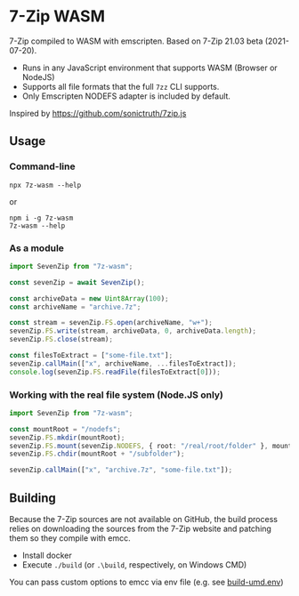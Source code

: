 # 7-Zip WASM

7-Zip compiled to WASM with emscripten. Based on 7-Zip 21.03 beta (2021-07-20).

- Runs in any JavaScript environment that supports WASM (Browser or NodeJS)
- Supports all file formats that the full `7zz` CLI supports.
- Only Emscripten NODEFS adapter is included by default.

Inspired by https://github.com/sonictruth/7zip.js

## Usage

### Command-line

```
npx 7z-wasm --help
```

or

```
npm i -g 7z-wasm
7z-wasm --help
```

### As a module

```ts
import SevenZip from "7z-wasm";

const sevenZip = await SevenZip();

const archiveData = new Uint8Array(100);
const archiveName = "archive.7z";

const stream = sevenZip.FS.open(archiveName, "w+");
sevenZip.FS.write(stream, archiveData, 0, archiveData.length);
sevenZip.FS.close(stream);

const filesToExtract = ["some-file.txt"];
sevenZip.callMain(["x", archiveName, ...filesToExtract]);
console.log(sevenZip.FS.readFile(filesToExtract[0]));
```

### Working with the real file system (Node.JS only)

```ts
import SevenZip from "7z-wasm";

const mountRoot = "/nodefs";
sevenZip.FS.mkdir(mountRoot);
sevenZip.FS.mount(sevenZip.NODEFS, { root: "/real/root/folder" }, mountRoot);
sevenZip.FS.chdir(mountRoot + "/subfolder");

sevenZip.callMain(["x", "archive.7z", "some-file.txt"]);
```

## Building

Because the 7-Zip sources are not available on GitHub, the build process relies on downloading the sources from the
7-Zip website and patching them so they compile with emcc.

- Install docker
- Execute `./build` (or `.\build`, respectively, on Windows CMD)

You can pass custom options to emcc via env file (e.g. see [build-umd.env]())
